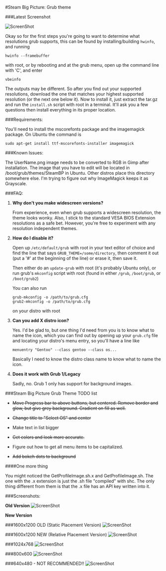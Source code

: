 #Steam Big Picture: Grub theme

###Latest Screenshot

![ScreenShot](http://i.imgur.com/yQCOjnR.png)

Okay so for the first steps you're going to want to determine what resolutions grub supports, this can be found by installing/building `hwinfo`, and running

```
hwinfo --framebuffer
```

with root, or by rebooting and at the grub menu, open up the command line with 'C', and enter

```
vbeinfo
```

The outputs may be different. So after you find out your supported resolutions, download the one that matches your highest supported resolution (or the next one below it). Now to install it, just extract the tar.gz and run the `install.sh` script with root in a terminal. It'll ask you a few questions then install everything in its proper location.

###Requirements:

You'll need to install the mscorefonts package and the imagemagick package. On Ubuntu the command is

```
sudo apt-get install ttf-mscorefonts-installer imagemagick
```

###Known Issues:

The UserName.png image needs to be converted to RGB in Gimp after installation. The image that you have to edit will be located in /boot/grub/themes/SteamBP in Ubuntu. Other distros place this directory somewhere else. I'm trying to figure out why ImageMagick keeps it as Grayscale.

###FAQ:

1.  **Why don't you make widescreen versions?**

    From experience, even when grub supports a widescreen resolution, the theme looks wonky. Also, I stick to the standard VESA BIOS Extension resolutions as a safe bet. However, you're free to experiment with any resolution independent themes.

2.  **How do I disable it?**

    Open up `/etc/default/grub` with root in your text editor of choice and find the line that says `GRUB_THEME=/some/directory`, then comment it out (put a '#' at the beginning of the line) or erase it, then save it. 

    Then either do an `update-grub` with root (it's probably Ubuntu only), or run grub's `mkconfig` script with root (found in either `/grub`, `/boot/grub`, or `/boot/grub2`)

    You can also run 

        grub-mkconfig -o /path/to/grub.cfg
        grub2-mkconfig -o /path/to/grub.cfg

    on your distro with root

3.  **Can you add X distro icon?**

    Yes. I'd be glad to, but one thing I'd need from you is to know what to name the icon, which you can find out by opening up your `grub.cfg` file and locating your distro's menu entry, so you'll have a line like

        menuentry "Gentoo" --class gentoo --class os...

    Basically I need to know the distro class name to know what to name the icon.

4.  **Does it work with Grub 1/Legacy**

    Sadly, no. Grub 1 only has support for background images.

###Steam Big Picture Grub Theme TODO list

- ~~Move Progress bar to above buttons, but centered. Remove border and glow, but give grey background. Gradient on fill as well.~~

- ~~Change title to "Select OS" and center~~

- Make text in list bigger

- ~~Get colors and look more accurate.~~

- Figure out how to get all menu items to be capitalized.

- ~~Add bokeh dots to background~~

####One more thing

You might noticed the GetProfileImage.sh.x and GetProfileImage.sh. The one with the .x extension is just the .sh file "compiled" with shc. The only thing different from them is that the .x file has an API key written into it.

###Screenshots:

**Old Version**
![ScreenShot](http://i.imgur.com/T4pbHXT.png)

**New Version**

###1600x1200  OLD (Static Placement Version)
![ScreenShot](http://i.imgur.com/RbZttjy.png)

###1600x1200 NEW (Relative Placement Version)
![ScreenShot](http://i.imgur.com/USD0JJP.png)

###1024x768
![ScreenShot](http://i.imgur.com/bMxCQ4E.png)

###800x600
![ScreenShot](http://i.imgur.com/HxX2EsO.png)

###640x480 - NOT RECOMMENDED!!
![ScreenShot](http://i.imgur.com/l5aT9fE.png)


